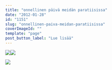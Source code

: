 ```yaml
---
title: "onnellinen päivä meidän paratiisissa"
date: "2012-01-28"
id: "1151"
slug: "onnellinen-paiva-meidan-paratiisissa"
coverImageId: ""
template: "page"
post_button_label: "Lue lisää"
---
```


[![](images/IMG_3710.png)](http://4.bp.blogspot.com/-UYBhmrvbE5E/TyR3JmhldRI/AAAAAAAAAP4/Ujezq502ZOk/s1600/IMG_3710.png)[![](images/IMG_3721.png)](http://3.bp.blogspot.com/-Embix8XOKJQ/TyR3Rb3qTBI/AAAAAAAAAQI/b4yyjQL6xZA/s1600/IMG_3721.png)

  

[![](images/IMG_3713.png)](http://4.bp.blogspot.com/-wyI4b8yLUyo/TyR2tTGIbLI/AAAAAAAAAPw/nCZLU0aUjpc/s1600/IMG_3713.png)
